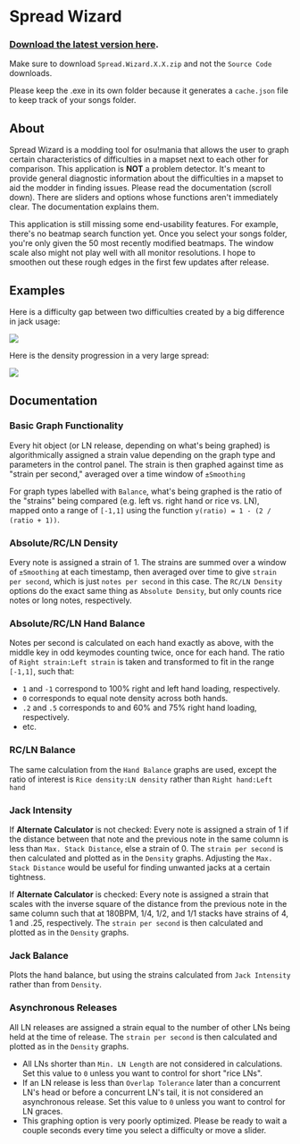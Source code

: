 # Spread Wizard

### [Download the latest version here](http://github.com/sinanates17/Huggeds-Mania-Spread-Wizard/releases/latest). 
Make sure to download `Spread.Wizard.X.X.zip` and not the `Source Code` downloads.

Please keep the .exe in its own folder because it generates a `cache.json` file to keep track of your songs folder.

## About
  Spread Wizard is a modding tool for osu!mania that allows the user to graph certain characteristics of difficulties in a mapset next to each other for comparison.
  This application is **NOT** a problem detector. It's meant to provide general diagnostic information about the difficulties in a mapset to aid the modder in finding issues.
  Please read the documentation (scroll down). There are sliders and options whose functions aren't immediately clear. The documentation explains them.

  This application is still missing some end-usability features. For example, there's no beatmap search function yet. Once you select your songs folder, you're only given the 50 most recently modified beatmaps. The window scale also might not play well with all monitor resolutions. I hope to smoothen out these rough edges in the first few updates after release.

## Examples
Here is a difficulty gap between two difficulties created by a big difference in jack usage:

  ![](https://hugged.s-ul.eu/2nzse1tE)

Here is the density progression in a very large spread:

  ![](https://hugged.s-ul.eu/ZIrYg8bF)

## Documentation

### Basic Graph Functionality
Every hit object (or LN release, depending on what's being graphed) is algorithmically assigned a strain value depending on the graph type and parameters in the control panel. The strain is then graphed against time as "strain per second," averaged over a time window of `±Smoothing`

For graph types labelled with `Balance`, what's being graphed is the ratio of the "strains" being compared (e.g. left vs. right hand or rice vs. LN), mapped onto a range of `[-1,1]` using the function `y(ratio) = 1 - (2 / (ratio + 1))`.

### Absolute/RC/LN Density
Every note is assigned a strain of 1. The strains are summed over a window of `±Smoothing` at each timestamp, then averaged over time to give `strain per second`, which is just `notes per second` in this case.
The `RC/LN Density` options do the exact same thing as `Absolute Density`, but only counts rice notes or long notes, respectively.

### Absolute/RC/LN Hand Balance
Notes per second is calculated on each hand exactly as above, with the middle key in odd keymodes counting twice, once for each hand. The ratio of `Right strain:Left strain` is taken and transformed to fit in the range `[-1,1]`, such that:
  - `1` and `-1` correspond to 100% right and left hand loading, respectively.
  - `0` corresponds to equal note density across both hands.
  - `.2` and `.5` corresponds to and 60% and 75% right hand loading, respectively.
  - etc.

### RC/LN Balance
The same calculation from the `Hand Balance` graphs are used, except the ratio of interest is `Rice density:LN density` rather than `Right hand:Left hand`

### Jack Intensity
If **Alternate Calculator** is not checked:
Every note is assigned a strain of 1 if the distance between that note and the previous note in the same column is less than `Max. Stack Distance`, else a strain of 0. The `strain per second` is then calculated and plotted as in the `Density` graphs.
Adjusting the `Max. Stack Distance` would be useful for finding unwanted jacks at a certain tightness.
  
If **Alternate Calculator** is checked:
Every note is assigned a strain that scales with the inverse square of the distance from the previous note in the same column such that at 180BPM, 1/4, 1/2, and 1/1 stacks have strains of 4, 1 and .25, respectively. The `strain per second` is then calculated and plotted as in the `Density` graphs.

### Jack Balance
Plots the hand balance, but using the strains calculated from `Jack Intensity` rather than from `Density`.

### Asynchronous Releases
All LN releases are assigned a strain equal to the number of other LNs being held at the time of release. The `strain per second` is then calculated and plotted as in the `Density` graphs.
  - All LNs shorter than `Min. LN Length` are not considered in calculations. Set this value to `0` unless you want to control for short "rice LNs".
  - If an LN release is less than `Overlap Tolerance` later than a concurrent LN's head or before a concurrent LN's tail, it is not considered an asynchronous release. Set this value to `0` unless you want to control for LN graces.
  - This graphing option is very poorly optimized. Please be ready to wait a couple seconds every time you select a difficulty or move a slider.

